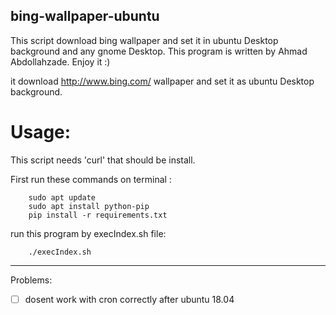 ## bing-wallpaper-ubuntu

This script download bing wallpaper and set it in ubuntu Desktop background and any gnome Desktop.
This program is written by Ahmad Abdollahzade. 
Enjoy it :)

it download http://www.bing.com/ wallpaper and set it as ubuntu Desktop background.

# Usage:

This script needs 'curl' that should be install.

First run these commands on terminal :
```
    sudo apt update
    sudo apt install python-pip
    pip install -r requirements.txt
```

run this program by execIndex.sh file:
```
    ./execIndex.sh
```

------------------
Problems:

- [ ] dosent work with cron correctly after ubuntu 18.04

